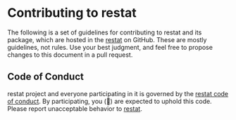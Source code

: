 # Contributing to restat

The following is a set of guidelines for contributing to restat and its package, which are hosted in the [restat](https://github.com/vroncevic/restat) on GitHub. These are mostly guidelines, not rules. Use your best judgment, and feel free to propose changes to this document in a pull request.

## Code of Conduct

restat project and everyone participating in it is governed by the [restat code of conduct](CODE_OF_CONDUCT.md). By participating, you (🐲) are expected to uphold this code. Please report unacceptable behavior to [restat](mailto:elektron.ronca@gmail.com).